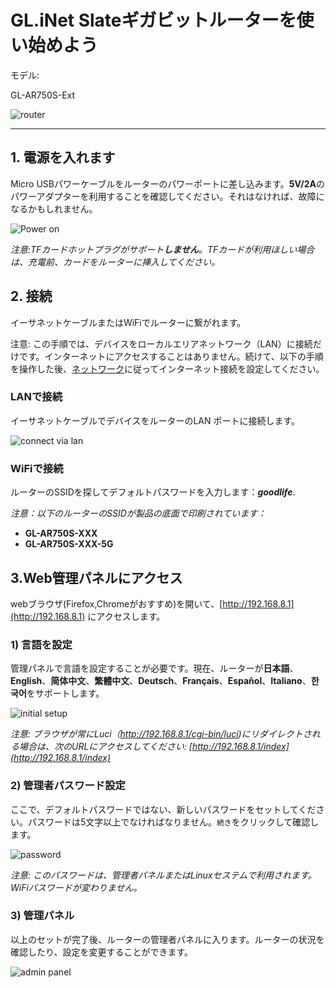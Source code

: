 # GL.iNet Slateギガビットルーターを使い始めよう

モデル:

GL-AR750S-Ext

![router](https://static.gl-inet.com/docs/router/jp/3/setup/gl-ar750s/first_time_setup/router.jpg)

---

## 1. 電源を入れます 

Micro USBパワーケーブルをルーターのパワーポートに差し込みます。**5V/2A**のパワーアダプターを利用することを確認してください。それはなければ、故障になるかもしれません。

![Power on](https://static.gl-inet.com/docs/router/en/3/setup/gl-ar750s/first_time_setup/power1.jpg)

*注意:TFカードホットプラグがサポート**しません**。TFカードが利用ほしい場合は、充電前、カードをルーターに挿入してください。*

## 2. 接続 

イーサネットケーブルまたはWiFiでルーターに繋がれます。

注意: この手順では、デバイスをローカルエリアネットワーク（LAN）に接続だけです。インターネットにアクセスすることはありません。続けて、以下の手順を操作した後、[ネットワーク](internet.md)に従ってインターネット接続を設定してください。

### LANで接続

イーサネットケーブルでデバイスをルーターのLAN ポートに接続します。

![connect via lan](https://static.gl-inet.com/docs/router/en/3/setup/gl-ar750s/first_time_setup/connect.jpg)

### WiFiで接続

ルーターのSSIDを探してデフォルトパスワードを入力します：***goodlife***.

*注意：以下のルーターのSSIDが製品の底面で印刷されています：*

- **GL-AR750S-XXX**
- **GL-AR750S-XXX-5G**

## 3.Web管理パネルにアクセス

webブラウザ(Firefox,Chromeがおすすめ)を開いて、[http://192.168.8.1](http://192.168.8.1) にアクセスします。

### 1) 言語を設定

管理パネルで言語を設定することが必要です。現在、ルーターが**日本語**、**English**、**简体中文**、**繁體中文**、**Deutsch**、**Français**、**Español**、**Italiano**、**한국어**をサポートします。

![initial setup](https://static.gl-inet.com/docs/router/jp/3/setup/gl-ar750s/first_time_setup/welcome.png)

*注意: ブラウザが常にLuci（http://192.168.8.1/cgi-bin/luci)にリダイレクトされる場合は、次のURLにアクセスしてください: [http://192.168.8.1/index](http://192.168.8.1/index)*
  
### 2) 管理者パスワード設定

ここで、デフォルトパスワードではない、新しいパスワードをセットしてください。パスワードは5文字以上でなければなりません。`続き`をクリックして確認します。

![password](https://static.gl-inet.com/docs/router/jp/3/setup/gl-ar750s/first_time_setup/password.png)

*注意: このパスワードは、管理者パネルまたはLinuxセステムで利用されます。WiFiパスワードが変わりません。*

### 3) 管理パネル

以上のセットが完了後、ルーターの管理者パネルに入ります。ルーターの状況を確認したり、設定を変更することができます。

![admin panel](https://static.gl-inet.com/docs/router/jp/3/setup/gl-ar750s/first_time_setup/main_ui.png)

